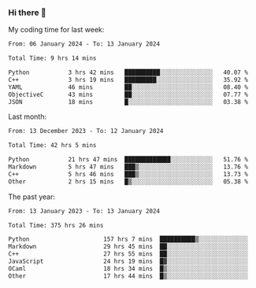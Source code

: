 ### Hi there 👋

My coding time for last week:

<!--START_SECTION:week-->

```txt
From: 06 January 2024 - To: 13 January 2024

Total Time: 9 hrs 14 mins

Python           3 hrs 42 mins   ██████████░░░░░░░░░░░░░░░   40.07 %
C++              3 hrs 19 mins   █████████░░░░░░░░░░░░░░░░   35.92 %
YAML             46 mins         ██░░░░░░░░░░░░░░░░░░░░░░░   08.40 %
ObjectiveC       43 mins         ██░░░░░░░░░░░░░░░░░░░░░░░   07.77 %
JSON             18 mins         █░░░░░░░░░░░░░░░░░░░░░░░░   03.38 %
```

<!--END_SECTION:week-->

Last month:

<!--START_SECTION:month-->

```txt
From: 13 December 2023 - To: 12 January 2024

Total Time: 42 hrs 5 mins

Python           21 hrs 47 mins  █████████████░░░░░░░░░░░░   51.76 %
Markdown         5 hrs 47 mins   ███▒░░░░░░░░░░░░░░░░░░░░░   13.76 %
C++              5 hrs 46 mins   ███▒░░░░░░░░░░░░░░░░░░░░░   13.73 %
Other            2 hrs 15 mins   █▒░░░░░░░░░░░░░░░░░░░░░░░   05.38 %
```

<!--END_SECTION:month-->

The past year:

<!--START_SECTION:year-->

```txt
From: 13 January 2023 - To: 13 January 2024

Total Time: 375 hrs 26 mins

Python                     157 hrs 7 mins  ██████████▒░░░░░░░░░░░░░░   41.85 %
Markdown                   29 hrs 45 mins  ██░░░░░░░░░░░░░░░░░░░░░░░   07.93 %
C++                        27 hrs 55 mins  ██░░░░░░░░░░░░░░░░░░░░░░░   07.44 %
JavaScript                 24 hrs 19 mins  █▓░░░░░░░░░░░░░░░░░░░░░░░   06.48 %
OCaml                      18 hrs 34 mins  █▒░░░░░░░░░░░░░░░░░░░░░░░   04.95 %
Other                      17 hrs 44 mins  █▒░░░░░░░░░░░░░░░░░░░░░░░   04.72 %
```

<!--END_SECTION:year-->
